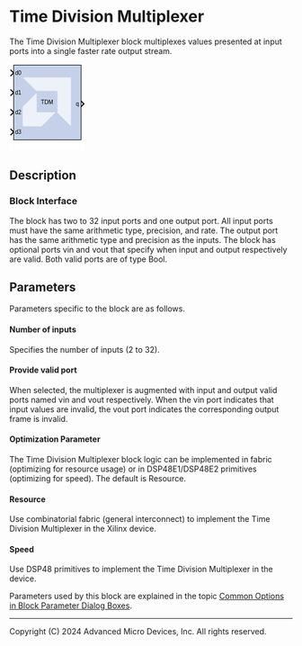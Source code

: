 # Time Division Multiplexer

The Time Division Multiplexer block multiplexes values presented
at input ports into a single faster rate output stream.

![](./Images/block.png)

## Description
### Block Interface

The block has two to 32 input ports and one output port. All input ports
must have the same arithmetic type, precision, and rate. The output port
has the same arithmetic type and precision as the inputs. The block has
optional ports vin and vout that specify when input and output
respectively are valid. Both valid ports are of type Bool.

## Parameters
Parameters specific to the block are as follows.

#### Number of inputs  
Specifies the number of inputs (2 to 32).

#### Provide valid port  
When selected, the multiplexer is augmented with input and output valid
ports named vin and vout respectively. When the vin port indicates that
input values are invalid, the vout port indicates the corresponding
output frame is invalid.

#### Optimization Parameter  
The Time Division Multiplexer block logic can be implemented in fabric
(optimizing for resource usage) or in DSP48E1/DSP48E2 primitives
(optimizing for speed). The default is Resource.

#### Resource  
Use combinatorial fabric (general interconnect) to implement the Time
Division Multiplexer in the Xilinx device.

#### Speed  
Use DSP48 primitives to implement the Time Division Multiplexer in the device.

Parameters used by this block are explained in the topic [Common Options
in Block Parameter Dialog
Boxes](../../GEN/common-options/README.md).

--------------
Copyright (C) 2024 Advanced Micro Devices, Inc.
All rights reserved.
